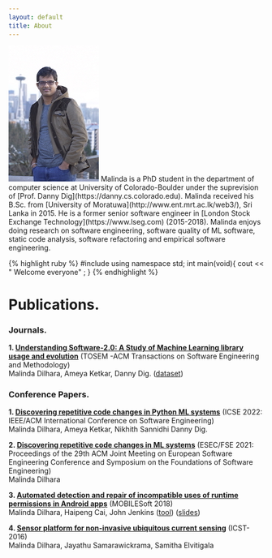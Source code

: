 ```yaml
---
layout: default
title: About
---
```



<img src="/images/shakespeare.png" class="right" />
Malinda is a PhD student in the department of computer science at University of Colorado-Boulder under the suprevision of [Prof. Danny Dig](https://danny.cs.colorado.edu). Malinda received his B.Sc. from [University of Moratuwa](http://www.ent.mrt.ac.lk/web3/), Sri Lanka in 2015. He is a former senior software engineer in [London Stock Exchange Technology](https://www.lseg.com) (2015-2018). Malinda enjoys doing research on software engineering, software quality of ML software, static code analysis, software refactoring and empirical software engineering.

{% highlight ruby %}
#include <iostream>
using namespace std;
int main(void){
     cout << " Welcome everyone" ;
}
{% endhighlight %}



# Publications. 
### Journals.  
**1.  [Understanding Software-2.0: A Study of Machine Learning library usage and evolution](https://ir.library.oregonstate.edu/concern/defaults/3b591h056)** (TOSEM -ACM Transactions on Software Engineering and Methodology)<br/>
Malinda Dilhara, Ameya Ketkar, Danny Dig. ([dataset](https://serene-beach-16261.herokuapp.com/))

### Conference Papers.
**1. [Discovering repetitive code changes in Python ML systems](https://dl.acm.org/doi/abs/10.1145/3468264.3473493)** (ICSE 2022: IEEE/ACM International Conference on Software Engineering)<br/>
Malinda Dilhara, Ameya Ketkar, Nikhith Sannidhi Danny Dig.     
     
**2. [Discovering repetitive code changes in ML systems](https://dl.acm.org/doi/abs/10.1145/3468264.3473493)** (ESEC/FSE 2021: Proceedings of the 29th ACM Joint Meeting on European Software Engineering Conference and Symposium on the Foundations of Software Engineering)<br/>
Malinda Dilhara
     
**3. [Automated detection and repair of incompatible uses of runtime permissions in Android apps](https://www.researchgate.net/profile/Haipeng_Cai/publication/326566842_Automated_detection_and_repair_of_incompatible_uses_of_runtime_permissions_in_Android_apps/links/5bd2a997299bf1124fa37c9b/Automated-detection-and-repair-of-incompatible-uses-of-runtime-permissions-in-Android-apps.pdf)** (MOBILESoft 2018)<br/> 
Malinda Dilhara, Haipeng Cai, John Jenkins ([tool](https://bitbucket.org/malindadoo/arpdroid)) ([slides](https://github.com/maldil/maldil.github.io/blob/master/slides/Automated%20Detection%20and%20Repair%20of%20Incompatible%20Uses%20of%20Runtime%20Permissions%20in%20Android%20Apps-r2.pptx))

**4. [Sensor platform for non-invasive ubiquitous current sensing](https://ieeexplore.ieee.org/abstract/document/7796322)** (ICST-2016)<br/>
Malinda Dilhara, Jayathu Samarawickrama, Samitha Elvitigala

